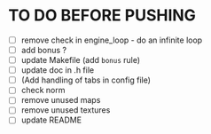# TO DO BEFORE PUSHING
- [ ] remove check in engine_loop - do an infinite loop
- [ ] add bonus ?
- [ ] update Makefile (add `bonus` rule)
- [ ] update doc in .h file
- [ ] (Add handling of tabs in config file)
- [ ] check norm
- [ ] remove unused maps
- [ ] remove unused textures
- [ ] update README
